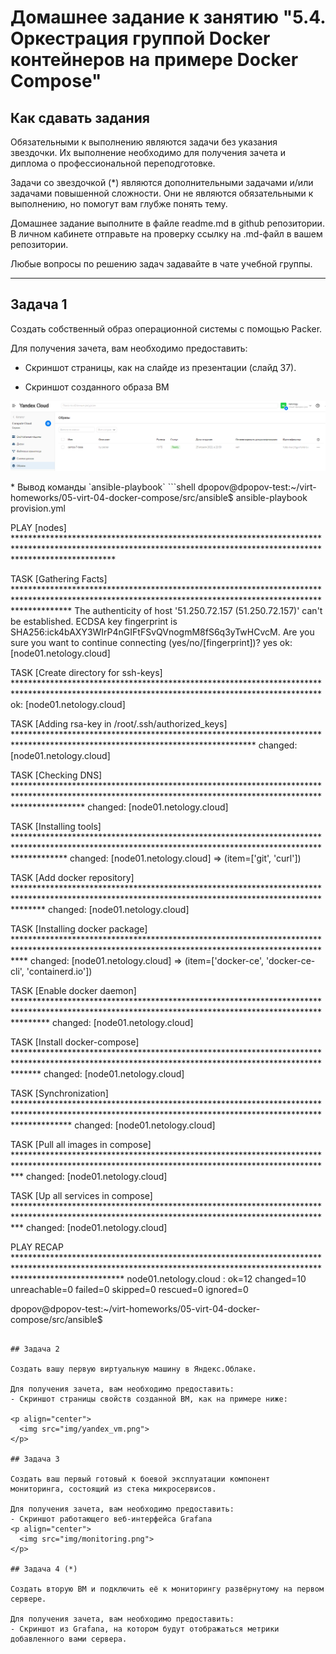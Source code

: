 # Домашнее задание к занятию "5.4. Оркестрация группой Docker контейнеров на примере Docker Compose"

## Как сдавать задания

Обязательными к выполнению являются задачи без указания звездочки. Их выполнение необходимо для получения зачета и диплома о профессиональной переподготовке.

Задачи со звездочкой (*) являются дополнительными задачами и/или задачами повышенной сложности. Они не являются обязательными к выполнению, но помогут вам глубже понять тему.

Домашнее задание выполните в файле readme.md в github репозитории. В личном кабинете отправьте на проверку ссылку на .md-файл в вашем репозитории.

Любые вопросы по решению задач задавайте в чате учебной группы.

---

## Задача 1

Создать собственный образ операционной системы с помощью Packer.

Для получения зачета, вам необходимо предоставить:
- Скриншот страницы, как на слайде из презентации (слайд 37).
* Скриншот созданного образа ВМ
<p align="center">
  <img src="img/vm_image.png">
</p>
* Вывод команды `ansible-playbook`
```shell
dpopov@dpopov-test:~/virt-homeworks/05-virt-04-docker-compose/src/ansible$ ansible-playbook provision.yml

PLAY [nodes] **********************************************************************************************************************************************************************

TASK [Gathering Facts] ************************************************************************************************************************************************************
The authenticity of host '51.250.72.157 (51.250.72.157)' can't be established.
ECDSA key fingerprint is SHA256:ick4bAXY3WIrP4nGIFtFSvQVnogmM8fS6q3yTwHCvcM.
Are you sure you want to continue connecting (yes/no/[fingerprint])? yes
ok: [node01.netology.cloud]

TASK [Create directory for ssh-keys] **********************************************************************************************************************************************
ok: [node01.netology.cloud]

TASK [Adding rsa-key in /root/.ssh/authorized_keys] *******************************************************************************************************************************
changed: [node01.netology.cloud]

TASK [Checking DNS] ***************************************************************************************************************************************************************
changed: [node01.netology.cloud]

TASK [Installing tools] ***********************************************************************************************************************************************************
changed: [node01.netology.cloud] => (item=['git', 'curl'])

TASK [Add docker repository] ******************************************************************************************************************************************************
changed: [node01.netology.cloud]

TASK [Installing docker package] **************************************************************************************************************************************************
changed: [node01.netology.cloud] => (item=['docker-ce', 'docker-ce-cli', 'containerd.io'])

TASK [Enable docker daemon] *******************************************************************************************************************************************************
changed: [node01.netology.cloud]

TASK [Install docker-compose] *****************************************************************************************************************************************************
changed: [node01.netology.cloud]

TASK [Synchronization] ************************************************************************************************************************************************************
changed: [node01.netology.cloud]

TASK [Pull all images in compose] *************************************************************************************************************************************************
changed: [node01.netology.cloud]

TASK [Up all services in compose] *************************************************************************************************************************************************
changed: [node01.netology.cloud]

PLAY RECAP ************************************************************************************************************************************************************************
node01.netology.cloud      : ok=12   changed=10   unreachable=0    failed=0    skipped=0    rescued=0    ignored=0

dpopov@dpopov-test:~/virt-homeworks/05-virt-04-docker-compose/src/ansible$

```

## Задача 2

Создать вашу первую виртуальную машину в Яндекс.Облаке.

Для получения зачета, вам необходимо предоставить:
- Скриншот страницы свойств созданной ВМ, как на примере ниже:

<p align="center">
  <img src="img/yandex_vm.png">
</p>

## Задача 3

Создать ваш первый готовый к боевой эксплуатации компонент мониторинга, состоящий из стека микросервисов.

Для получения зачета, вам необходимо предоставить:
- Скриншот работающего веб-интерфейса Grafana
<p align="center">
  <img src="img/monitoring.png">
</p>

## Задача 4 (*)

Создать вторую ВМ и подключить её к мониторингу развёрнутому на первом сервере.

Для получения зачета, вам необходимо предоставить:
- Скриншот из Grafana, на котором будут отображаться метрики добавленного вами сервера.

